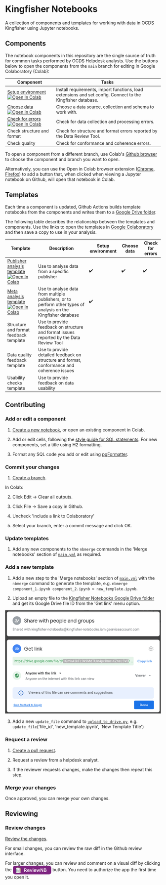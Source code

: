 # Kingfisher Notebooks

A collection of components and templates for working with data in OCDS Kingfisher using Jupyter notebooks.

## Components

The notebook components in this repository are the single source of truth for common tasks performed by OCDS Helpdesk analysts. Use the buttons below to open the components from the `main` branch for editing in Google Colaboratory (Colab):

Component | Tasks
-- | --
[Setup environment](https://github.com/duncandewhurst/kingfisher_notebook_components/blob/main/setup_environment.ipynb) [![Open In Colab](https://colab.research.google.com/assets/colab-badge.svg)](https://colab.research.google.com/github/duncandewhurst/kingfisher_notebook_components/blob/main/setup_environment.ipynb) | Install requirements, import functions, load extensions and set config. Connect to the Kingfisher database.
[Choose data](https://github.com/duncandewhurst/kingfisher_notebook_components/blob/main/choose_data.ipynb) [![Open In Colab](https://colab.research.google.com/assets/colab-badge.svg)](https://colab.research.google.com/github/duncandewhurst/kingfisher_notebook_components/blob/main/choose_data.ipynb) | Choose a data source, collection and schema to work with.
[Check for errors](https://github.com/duncandewhurst/kingfisher_notebook_components/blob/main/check_for_errors.ipynb) [![Open In Colab](https://colab.research.google.com/assets/colab-badge.svg)](https://colab.research.google.com/github/duncandewhurst/kingfisher_notebook_components/blob/main/check_for_errors.ipynb) | Check for data collection and processing errors.
Check structure and format | Check for structure and format errors reported by the Data Review Tool.
Check quality | Check for conformance and coherence errors.

To open a component from a different branch, use Colab's [Github browser](https://colab.research.google.com/github/duncandewhurst/kingfisher_notebook_components/) to choose the component and branch you want to open.

Alternatively, you can use the Open in Colab browser extension ([Chrome](https://chrome.google.com/webstore/detail/open-in-colab/), [Firefox](https://addons.mozilla.org/en-US/firefox/addon/open-in-colab/)) to add a button that, when clicked when viewing a Jupyter notebook on Github, will open that notebook in Colab.

## Templates

Each time a component is updated, Github Actions builds template notebooks from the components and writes them to a [Google Drive folder](https://drive.google.com/drive/u/0/folders/1eb3pSQ55HylMsmwKqu7MrkvH12ROD4-9).

The following table describes the relationship between the templates and components. Use the links to open the templates in [Google Colaboratory](https://colab.research.google.com/) and then save a copy to use in your analysis.

Template | Description | Setup environment | Choose data | Check for errors
-- | -- | -- | -- | --
[Publisher analysis template](https://drive.google.com/file/d/1R-VBYA-SC9CoMIdvYp_SI9V2UFWlTqx0/view?usp=sharing)[![Open In Colab](https://colab.research.google.com/assets/colab-badge.svg)](https://colab.research.google.com/drive/1R-VBYA-SC9CoMIdvYp_SI9V2UFWlTqx0) | Use to analyse data from a specific publisher | :heavy_check_mark: | :heavy_check_mark: | :heavy_check_mark:
[Meta analysis template](https://drive.google.com/file/d/1NXYvi3eHOWlFHXzcg7Vhw3xNJpNXcqx1)[![Open In Colab](https://colab.research.google.com/assets/colab-badge.svg)](https://colab.research.google.com/drive/1NXYvi3eHOWlFHXzcg7Vhw3xNJpNXcqx1) | Use to analyse data from multiple publishers, or to perform other types of analysis on the Kingfisher database | :heavy_check_mark: |  |
Structure and format feedback template | Use to provide feedback on structure and format issues reported by the Data Review Tool |  |  |
Data quality feedback template | Use to provide detailed feedback on structure and format, conformance and coherence issues | |
Usability checks template | Use to provide feedback on data usability |  |  |

## Contributing

### Add or edit a component

1. [Create a new notebook](https://colab.research.google.com/#create=true), or open an existing component in Colab.

2. Add or edit cells, following the [style guide for SQL statements](https://ocp-software-handbook.readthedocs.io/en/latest/python/code.html#sql-statements). For new components, set a title using H2 formatting.

3. Format any SQL code you add or edit using [pgFormatter](http://sqlformat.darold.net/).

### Commit your changes

1. [Create a branch](https://docs.github.com/en/free-pro-team@latest/github/collaborating-with-issues-and-pull-requests/creating-and-deleting-branches-within-your-repository#creating-a-branch).

In Colab:

2. Click Edit -> Clear all outputs.

3. Click File -> Save a copy in Github.

4. Uncheck 'Include a link to Colaboratory'

5. Select your branch, enter a commit message and click OK.

### Update templates

1. Add any new components to the `nbmerge` commands in the 'Merge notebooks' section of [`main.yml`](https://github.com/duncandewhurst/kingfisher_notebook_components/blob/main/.github/workflows/main.yml) as required.

### Add a new template

1. Add a new step to the 'Merge notebooks' section of [`main.yml`](https://github.com/duncandewhurst/kingfisher_notebook_components/blob/main/.github/workflows/main.yml) with the `nbmerge` command to generate the template, e.g. `nbmerge component_1.ipynb component_2.ipynb > new_template.ipynb`.

2. Upload an empty file to the [Kingfisher Notebooks Google Drive folder](https://drive.google.com/drive/u/0/folders/1eb3pSQ55HylMsmwKqu7MrkvH12ROD4-9) and get its Google Drive file ID from the 'Get link' menu option.

![Google Drive file ID](google_drive_file_id.png)

3. Add a new `update_file` command to [`upload_to_drive.py`](https://github.com/duncandewhurst/kingfisher_notebook_components/blob/main/upload_to_drive.py), e.g. `update_file`('file_id', 'new_template.ipynb', 'New Template Title')

### Request a review

1. [Create a pull request](https://docs.github.com/en/free-pro-team@latest/github/collaborating-with-issues-and-pull-requests/creating-a-pull-request).

2. Request a review from a helpdesk analyst.

3. If the reviewer requests changes, make the changes then repeat this step.

### Merge your changes

Once approved, you can merge your own changes.

## Reviewing

### Review changes

[Review the changes](https://docs.github.com/en/free-pro-team@latest/github/collaborating-with-issues-and-pull-requests/reviewing-proposed-changes-in-a-pull-request).

For small changes, you can review the raw diff in the Github review interface.

For larger changes, you can review and comment on a visual diff by clicking the <img align="absmiddle"  alt="ReviewNB" height="28" class="BotMessageButtonImage" src="https://raw.githubusercontent.com/ReviewNB/support/master/images/button_reviewnb.png"/> button. You need to authorize the app the first time you open it.
